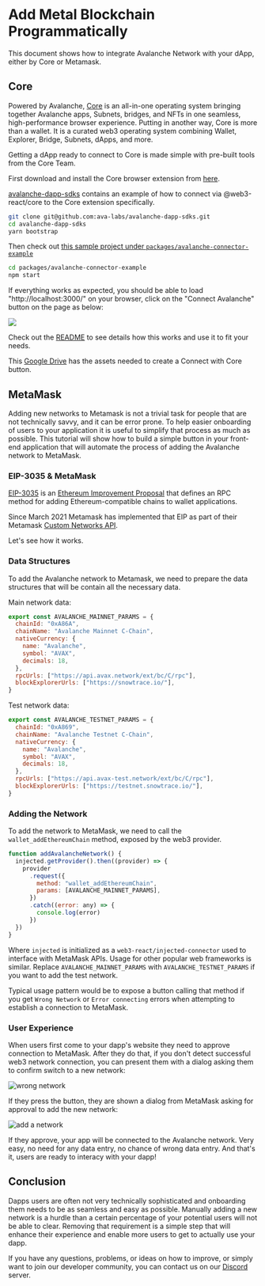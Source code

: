 # Add Metal Blockchain Programmatically

This document shows how to integrate Avalanche Network with your dApp, either by Core or Metamask.

## Core

Powered by Avalanche, [Core](https://medium.com/avalancheavax/ava-labs-releases-core-an-all-in-one-web3-operating-system-for-avalanche-a844eb822887) is an all-in-one operating system bringing together Avalanche apps, Subnets, bridges, and NFTs in one seamless, high-performance browser experience. Putting in another way, Core is more than a wallet. It is a curated web3 operating system combining Wallet, Explorer, Bridge, Subnets, dApps, and more.

Getting a dApp ready to connect to Core is made simple with pre-built tools from the Core Team.

First download and install the Core browser extension from [here](https://chrome.google.com/webstore/detail/core/agoakfejjabomempkjlepdflaleeobhb).

[avalanche-dapp-sdks](https://github.com/ava-labs/avalanche-dapp-sdks) contains an example of how to connect via @web3-react/core to the Core extension specifically.

```sh
git clone git@github.com:ava-labs/avalanche-dapp-sdks.git
cd avalanche-dapp-sdks
yarn bootstrap
```

Then check out [this sample project under `packages/avalanche-connector-example`](https://github.com/ava-labs/avalanche-dapp-sdks/tree/alpha-release/packages/avalanche-connector-example#readme)

```sh
cd packages/avalanche-connector-example
npm start
```

If everything works as expected, you should be able to load "http://localhost:3000/" on your browser, click on the "Connect Avalanche" button on the page as below:

![](/img/connect-core.jpeg)

Check out the [README](https://github.com/ava-labs/avalanche-dapp-sdks/tree/alpha-release/packages/avalanche-connector-example#readme) to see details how this works and use it to fit your needs.

This [Google Drive](https://drive.google.com/drive/folders/1pQ98mIs65ET9JBGThzAAlGKv85BuQCAu?usp=sharing) has the assets needed to create a Connect with Core button.

## MetaMask

Adding new networks to Metamask is not a trivial task for people that are not technically savvy, and it can be error prone. To help easier onboarding of users to your application it is useful to simplify that process as much as possible. This tutorial will show how to build a simple button in your front-end application that will automate the process of adding the Avalanche network to MetaMask.

### EIP-3035 & MetaMask

[EIP-3035](https://eips.ethereum.org/EIPS/eip-3085) is an [Ethereum Improvement Proposal](https://eips.ethereum.org/) that defines an RPC method for adding Ethereum-compatible chains to wallet applications.

Since March 2021 Metamask has implemented that EIP as part of their Metamask [Custom Networks API](https://consensys.net/blog/metamask/connect-users-to-layer-2-networks-with-the-metamask-custom-networks-api/).

Let's see how it works.

### Data Structures

To add the Avalanche network to Metamask, we need to prepare the data structures that will be contain all the necessary data.

Main network data:

```javascript
export const AVALANCHE_MAINNET_PARAMS = {
  chainId: "0xA86A",
  chainName: "Avalanche Mainnet C-Chain",
  nativeCurrency: {
    name: "Avalanche",
    symbol: "AVAX",
    decimals: 18,
  },
  rpcUrls: ["https://api.avax.network/ext/bc/C/rpc"],
  blockExplorerUrls: ["https://snowtrace.io/"],
}
```

Test network data:

```javascript
export const AVALANCHE_TESTNET_PARAMS = {
  chainId: "0xA869",
  chainName: "Avalanche Testnet C-Chain",
  nativeCurrency: {
    name: "Avalanche",
    symbol: "AVAX",
    decimals: 18,
  },
  rpcUrls: ["https://api.avax-test.network/ext/bc/C/rpc"],
  blockExplorerUrls: ["https://testnet.snowtrace.io/"],
}
```

### Adding the Network

To add the network to MetaMask, we need to call the `wallet_addEthereumChain` method, exposed by the web3 provider.

```javascript
function addAvalancheNetwork() {
  injected.getProvider().then((provider) => {
    provider
      .request({
        method: "wallet_addEthereumChain",
        params: [AVALANCHE_MAINNET_PARAMS],
      })
      .catch((error: any) => {
        console.log(error)
      })
  })
}
```

Where `injected` is initialized as a `web3-react/injected-connector` used to interface with MetaMask APIs. Usage for other popular web frameworks is similar. Replace `AVALANCHE_MAINNET_PARAMS` with `AVALANCHE_TESTNET_PARAMS` if you want to add the test network.

Typical usage pattern would be to expose a button calling that method if you get `Wrong Network` or `Error connecting` errors when attempting to establish a connection to MetaMask.

### User Experience

When users first come to your dapp's website they need to approve connection to MetaMask. After they do that, if you don't detect successful web3 network connection, you can present them with a dialog asking them to confirm switch to a new network:

![wrong network](/img/add-avalanche-to-metamask-01-wrong-network.png)

If they press the button, they are shown a dialog from MetaMask asking for approval to add the new network:

![add a network](/img/add-avalanche-to-metamask-02-add-network.png)

If they approve, your app will be connected to the Avalanche network. Very easy, no need for any data entry, no chance of wrong data entry. And that's it, users are ready to interacy with your dapp!

## Conclusion

Dapps users are often not very technically sophisticated and onboarding them needs to be as seamless and easy as possible. Manually adding a new network is a hurdle than a certain percentage of your potential users will not be able to clear. Removing that requirement is a simple step that will enhance their experience and enable more users to get to actually use your dapp.

If you have any questions, problems, or ideas on how to improve, or simply want to join our developer community, you can contact us on our [Discord](https://chat.avalabs.org/) server.
